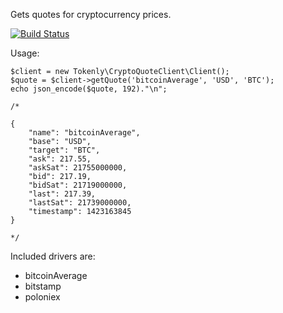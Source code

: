Gets quotes for cryptocurrency prices.

[![Build Status](https://travis-ci.org/tokenly/crypto-quote-client.svg)](https://travis-ci.org/tokenly/crypto-quote-client)

Usage:
```
$client = new Tokenly\CryptoQuoteClient\Client();
$quote = $client->getQuote('bitcoinAverage', 'USD', 'BTC');
echo json_encode($quote, 192)."\n";

/*

{
    "name": "bitcoinAverage",
    "base": "USD",
    "target": "BTC",
    "ask": 217.55,
    "askSat": 21755000000,
    "bid": 217.19,
    "bidSat": 21719000000,
    "last": 217.39,
    "lastSat": 21739000000,
    "timestamp": 1423163845
}

*/
```

Included drivers are:

- bitcoinAverage
- bitstamp
- poloniex

